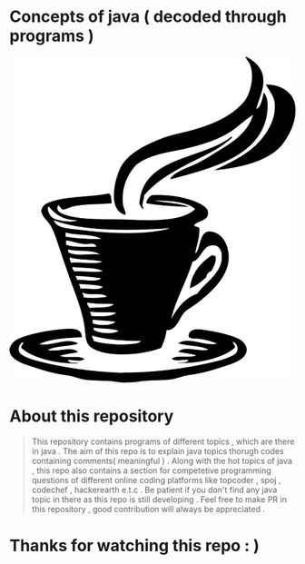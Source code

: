 # Concepts of java ( decoded through programs )

![java image](./assets/img1.png)

# About this repository

> This repository contains programs of different topics , which are there in java . The aim of this repo is to explain java topics
thorugh codes containing comments( meaningful ) . Along with the hot topics of java , this repo also contains a section for competetive 
programming questions of different online coding platforms like topcoder , spoj , codechef , hackerearth e.t.c . Be patient if you don't 
find any java topic in there as this repo is still developing . Feel free to make PR in this repository , good contribution will always 
be appreciated .

# Thanks for watching this repo : )
